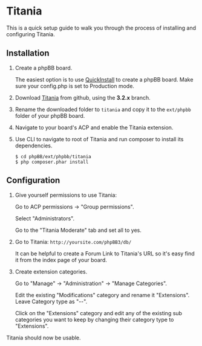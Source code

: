 # Titania

This is a quick setup guide to walk you through the process of installing and configuring Titania.

## Installation

1. Create a phpBB board.
   
   The easiest option is to use [QuickInstall](https://www.phpbb.com/customise/db/official_tool/phpbb3_quickinstall/) to create a phpBB board. Make sure your config.php is set to Production mode.
   
2. Download [Titania](https://github.com/phpbb/customisation-db) from github, using the **3.2.x** branch.

3. Rename the downloaded folder to `titania` and copy it to the `ext/phpbb` folder of your phpBB board.

4. Navigate to your board's ACP and enable the Titania extension.

5. Use CLI to navigate to root of Titania and run composer to install its dependencies.

   ```
   $ cd phpBB/ext/phpbb/titania
   $ php composer.phar install
   ```
   
## Configuration
   
1. Give yourself permissions to use Titania:

    Go to ACP permissions -> "Group permissions". 
    
    Select "Administrators". 
    
    Go to the "Titania Moderate" tab and set all to yes.

2. Go to Titania: `http://yoursite.com/phpBB3/db/`

   It can be helpful to create a Forum Link to Titania's URL so it's easy find it from the index page of your board.
   
3. Create extension categories.
 
   Go to "Manage" -> "Administration" -> "Manage Categories".

   Edit the existing "Modifications" category and rename it "Extensions". Leave Category type as "--".

   Click on the "Extensions" category and edit any of the existing sub categories you want to keep by changing their category type to "Extensions".
   
Titania should now be usable.
